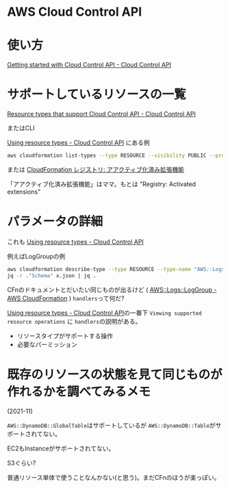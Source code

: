 # AWS Cloud Control API

# 使い方

[Getting started with Cloud Control API - Cloud Control API](https://docs.aws.amazon.com/ja_jp/cloudcontrolapi/latest/userguide/getting-started.html)

# サポートしているリソースの一覧

[Resource types that support Cloud Control API - Cloud Control API](https://docs.aws.amazon.com/ja_jp/cloudcontrolapi/latest/userguide/supported-resources.html)

またはCLI

[Using resource types - Cloud Control API](https://docs.aws.amazon.com/ja_jp/cloudcontrolapi/latest/userguide/resource-types.html#resource-types-determine-support)
にある例

```sh
aws cloudformation list-types --type RESOURCE --visibility PUBLIC --provisioning-type FULLY_MUTABLE --max-results 100
```

または
[CloudFormation レジストリ: アアクティブ化済み拡張機能](https://ap-northeast-1.console.aws.amazon.com/cloudformation/home?region=ap-northeast-1#/registry/activated-extensions/resource-types)

「アアクティブ化済み拡張機能」はママ。もとは "Registry: Activated extensions"

# パラメータの詳細

これも
[Using resource types - Cloud Control API](https://docs.aws.amazon.com/ja_jp/cloudcontrolapi/latest/userguide/resource-types.html#resource-types-determine-support)

例えばLogGroupの例

```sh
aws cloudformation describe-type --type RESOURCE --type-name "AWS::Logs::LogGroup" > x.json
jq -r ."Schema" x.json | jq .
```

CFnのドキュメントとだいたい同じものが出るけど
(
[AWS::Logs::LogGroup \- AWS CloudFormation](https://docs.aws.amazon.com/ja_jp/AWSCloudFormation/latest/UserGuide/aws-resource-logs-loggroup.html)
)
`handlers`って何だ?

[Using resource types - Cloud Control API](https://docs.aws.amazon.com/ja_jp/cloudcontrolapi/latest/userguide/resource-types.html#resource-types-schemas)の一番下 `Viewing supported resource operations` に `handlers`の説明がある。

- リソースタイプがサポートする操作
- 必要なパーミッション

# 既存のリソースの状態を見て同じものが作れるかを調べてみるメモ

(2021-11)

`AWS::DynamoDB::GlobalTable`はサポートしているが
`AWS::DynamoDB::Table`がサポートされてない。

EC2もInstanceがサポートされてない。

S3ぐらい?

普通リソース単体で使うことなんかない(と思う)。まだCFnのほうが楽っぽい。
